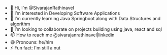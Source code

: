 - 👋 Hi, I’m @SivarajanRathinavel
- 👀 I’m interested in Developing Software Applications
- 🌱 I’m currently learning Java Springboot along with Data Structures and algorithm
- 💞️ I’m looking to collaborate on projects building using java, react and sql
- 📫 How to reach me @sivarajanrathinavel|linkedin
- 😄 Pronouns: he/him
- ⚡ Fun fact: I'm still a nut

<!---
SivarajanRathinavel/SivarajanRathinavel is a ✨ special ✨ repository because its `README.md` (this file) appears on your GitHub profile.
You can click the Preview link to take a look at your changes.
--->
